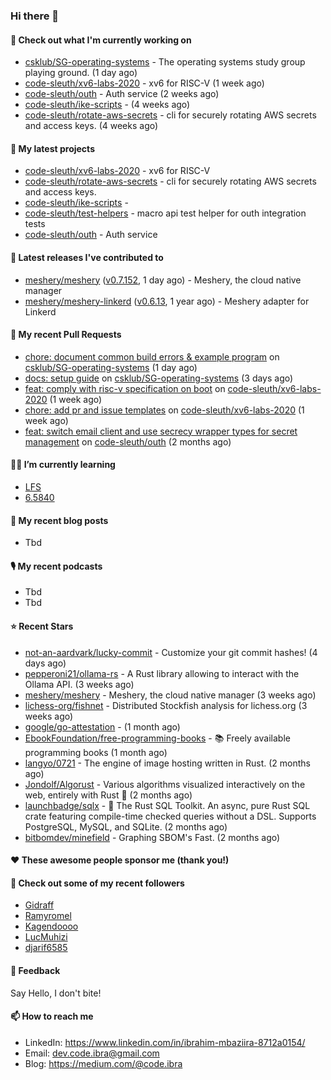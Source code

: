 

### Hi there 👋

#### 👷 Check out what I'm currently working on

- [csklub/SG-operating-systems](https://github.com/csklub/SG-operating-systems) - The operating systems study group playing ground. (1 day ago)
- [code-sleuth/xv6-labs-2020](https://github.com/code-sleuth/xv6-labs-2020) - xv6 for RISC-V  (1 week ago)
- [code-sleuth/outh](https://github.com/code-sleuth/outh) - Auth service (2 weeks ago)
- [code-sleuth/ike-scripts](https://github.com/code-sleuth/ike-scripts) -  (4 weeks ago)
- [code-sleuth/rotate-aws-secrets](https://github.com/code-sleuth/rotate-aws-secrets) - cli for securely rotating AWS secrets and access keys. (4 weeks ago)

#### 🌱 My latest projects

- [code-sleuth/xv6-labs-2020](https://github.com/code-sleuth/xv6-labs-2020) - xv6 for RISC-V 
- [code-sleuth/rotate-aws-secrets](https://github.com/code-sleuth/rotate-aws-secrets) - cli for securely rotating AWS secrets and access keys.
- [code-sleuth/ike-scripts](https://github.com/code-sleuth/ike-scripts) - 
- [code-sleuth/test-helpers](https://github.com/code-sleuth/test-helpers) - macro api test helper for outh integration tests
- [code-sleuth/outh](https://github.com/code-sleuth/outh) - Auth service

#### 🔭 Latest releases I've contributed to

- [meshery/meshery](https://github.com/meshery/meshery) ([v0.7.152](https://github.com/meshery/meshery/releases/tag/v0.7.152), 1 day ago) - Meshery, the cloud native manager
- [meshery/meshery-linkerd](https://github.com/meshery/meshery-linkerd) ([v0.6.13](https://github.com/meshery/meshery-linkerd/releases/tag/v0.6.13), 1 year ago) - Meshery adapter for Linkerd

#### 🔨 My recent Pull Requests

- [chore: document common build errors &amp; example program](https://github.com/csklub/SG-operating-systems/pull/2) on [csklub/SG-operating-systems](https://github.com/csklub/SG-operating-systems) (1 day ago)
- [docs: setup guide](https://github.com/csklub/SG-operating-systems/pull/1) on [csklub/SG-operating-systems](https://github.com/csklub/SG-operating-systems) (3 days ago)
- [feat: comply with risc-v specification on boot](https://github.com/code-sleuth/xv6-labs-2020/pull/2) on [code-sleuth/xv6-labs-2020](https://github.com/code-sleuth/xv6-labs-2020) (1 week ago)
- [chore: add pr and issue templates](https://github.com/code-sleuth/xv6-labs-2020/pull/1) on [code-sleuth/xv6-labs-2020](https://github.com/code-sleuth/xv6-labs-2020) (1 week ago)
- [feat: switch email client and use secrecy wrapper types for secret management](https://github.com/code-sleuth/outh/pull/22) on [code-sleuth/outh](https://github.com/code-sleuth/outh) (2 months ago)

#### 🌱📖 I’m currently learning
- [LFS](https://www.linuxfromscratch.org/lfs/)
- [6.5840](http://nil.csail.mit.edu/6.5840/2024/)

#### 📜 My recent blog posts
- Tbd

#### 🎙️ My recent podcasts
- Tbd
- Tbd

#### ⭐ Recent Stars

- [not-an-aardvark/lucky-commit](https://github.com/not-an-aardvark/lucky-commit) - Customize your git commit hashes! (4 days ago)
- [pepperoni21/ollama-rs](https://github.com/pepperoni21/ollama-rs) - A Rust library allowing to interact with the Ollama API. (3 weeks ago)
- [meshery/meshery](https://github.com/meshery/meshery) - Meshery, the cloud native manager (3 weeks ago)
- [lichess-org/fishnet](https://github.com/lichess-org/fishnet) - Distributed Stockfish analysis for lichess.org (3 weeks ago)
- [google/go-attestation](https://github.com/google/go-attestation) -  (1 month ago)
- [EbookFoundation/free-programming-books](https://github.com/EbookFoundation/free-programming-books) - :books: Freely available programming books (1 month ago)
- [langyo/0721](https://github.com/langyo/0721) - The engine of image hosting written in Rust. (2 months ago)
- [Jondolf/Algorust](https://github.com/Jondolf/Algorust) - Various algorithms visualized interactively on the web, entirely with Rust 🦀 (2 months ago)
- [launchbadge/sqlx](https://github.com/launchbadge/sqlx) - 🧰 The Rust SQL Toolkit. An async, pure Rust SQL crate featuring compile-time checked queries without a DSL. Supports PostgreSQL, MySQL, and SQLite. (2 months ago)
- [bitbomdev/minefield](https://github.com/bitbomdev/minefield) - Graphing SBOM&#39;s Fast. (2 months ago)

#### ❤️ These awesome people sponsor me (thank you!)


#### 👯 Check out some of my recent followers

- [Gidraff](https://github.com/Gidraff)
- [Ramyromel](https://github.com/Ramyromel)
- [Kagendoooo](https://github.com/Kagendoooo)
- [LucMuhizi](https://github.com/LucMuhizi)
- [djarif6585](https://github.com/djarif6585)

#### 💬 Feedback

Say Hello, I don't bite!

#### 📫 How to reach me

- LinkedIn: https://www.linkedin.com/in/ibrahim-mbaziira-8712a0154/
- Email: dev.code.ibra@gmail.com
- Blog: https://medium.com/@code.ibra



